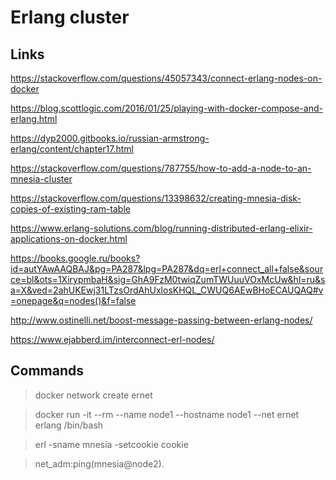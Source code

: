 # Erlang cluster

## Links

https://stackoverflow.com/questions/45057343/connect-erlang-nodes-on-docker

https://blog.scottlogic.com/2016/01/25/playing-with-docker-compose-and-erlang.html

https://dyp2000.gitbooks.io/russian-armstrong-erlang/content/chapter17.html

https://stackoverflow.com/questions/787755/how-to-add-a-node-to-an-mnesia-cluster

https://stackoverflow.com/questions/13398632/creating-mnesia-disk-copies-of-existing-ram-table

https://www.erlang-solutions.com/blog/running-distributed-erlang-elixir-applications-on-docker.html

https://books.google.ru/books?id=autYAwAAQBAJ&pg=PA287&lpg=PA287&dq=erl+connect_all+false&source=bl&ots=1XirypmbaH&sig=GhA9FzM0twiqZumTWUuuVOxMcUw&hl=ru&sa=X&ved=2ahUKEwj31LTzsOrdAhUxlosKHQL_CWUQ6AEwBHoECAUQAQ#v=onepage&q=nodes()&f=false

http://www.ostinelli.net/boost-message-passing-between-erlang-nodes/

https://www.ejabberd.im/interconnect-erl-nodes/

## Commands

> docker network create ernet

> docker run -it --rm --name node1 --hostname node1 --net ernet erlang /bin/bash

> erl -sname mnesia -setcookie cookie

> net_adm:ping(mnesia@node2).
